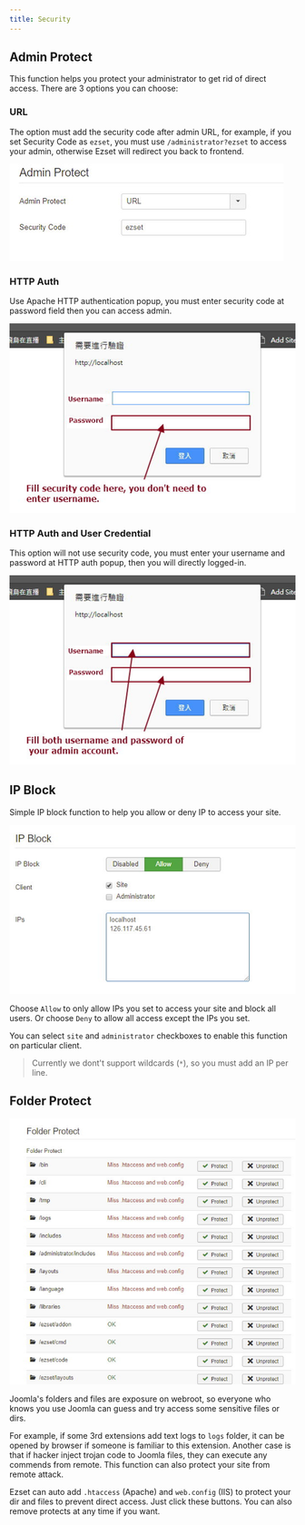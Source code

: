 ```yaml
---
title: Security
---
```


## Admin Protect

This function helps you protect your administrator to get rid of direct access. There are 3 options you can choose:

### URL

The option must add the security code after admin URL, for example, if you set Security Code as `ezset`, you must use `/administrator?ezset` to access your admin, otherwise Ezset will redirect you back to frontend.

![](p-2017-10-25-013.jpg)

### HTTP Auth

Use Apache HTTP authentication popup, you must enter security code at password field then you can access admin.

![](p-2017-10-25-014.jpg)

### HTTP Auth and User Credential

This option will not use security code, you must enter your username and password at HTTP auth popup, then you will directly logged-in.

![](p-2017-10-25-014-2.jpg)

## IP Block

Simple IP block function to help you allow or deny IP to access your site.

![](p-2017-10-25-015.jpg)

Choose `Allow` to only allow IPs you set to access your site and block all users. Or choose `Deny` to allow all access except the IPs you set.

You can select `site` and `administrator` checkboxes to enable this function on particular client.

> Currently we dont't support wildcards (`*`), so you must add an IP per line.

## Folder Protect

![](p-2017-10-25-016.jpg)

Joomla's folders and files are exposure on webroot, so everyone who knows you use Joomla can guess and try access some sensitive files or dirs. 

For example, if some 3rd extensions add text logs to `logs` folder, it can be opened by browser if someone is familiar to this extension. Another case is that if hacker inject trojan code to Joomla files, they can execute any commends from remote. This function can also protect your site from remote attack.

Ezset can auto add `.htaccess` (Apache) and `web.config` (IIS) to protect your dir and files to prevent direct access. Just click these buttons. You can also remove protects at any time if you want.
